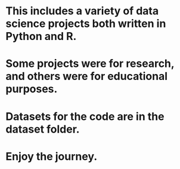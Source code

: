 # This includes a variety of data science projects both written in Python and R.  
# Some projects were for research, and others were for educational purposes.   
# Datasets for the code are in the dataset folder. 
# Enjoy the journey. 
